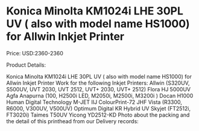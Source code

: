 # Konica Minolta KM1024i LHE 30PL UV ( also with model name HS1000) for Allwin Inkjet Printer

Price: USD:2360-2360

Product Details:

Konica Minolta KM1024i LHE 30PL UV ( also with model name HS1000) for Allwin Inkjet Printer
Work for the following Inkjet Printers:
Allwin (S320UV, S500UV, UVT 2030, UVT 2512, UVT+ 2030, UVT+ 2512)
Flora HJ 5000UV
Agfa Anapurna (100, H2500i LED, M2050i, M2500i, M3200i )
Docan H1000
Human Digital Technology M-JET
IIJ ColourPrint-72
JHF Vista (R3300, R6000, V300UV, V500UV)
Optimum Digital KR Hybrid UV
Skyjet (FT2512i, FT3020i)
Taimes T50UV
Yicong YD2512-KD
Photo about the packing and the detail of this printhead from our Delivery records: